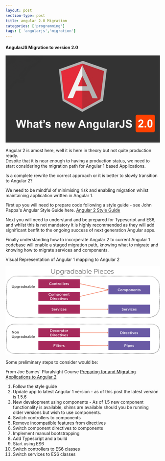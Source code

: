 ```yaml
---
layout: post
section-type: post
title: angular 2.0 Migration
categories: ['programming']
tags: [ 'angularjs','migration']
---
```



#### AngularJS Migration to version 2.0  

![Angular 2](/img/angular2.jpg)  

Angular 2 is amost here, well it is here in theory but not quite production ready.  
Despite that it is near enough to having a production status, we need to start considering the migration path for Angular 1 based Applications.  

Is a complete rewrite the correct approach or it is better to slowly transition to Angular 2?

We need to be mindful of minimising risk and enabling migration whilst maintaining application written in Angular 1.  

First up you will need to prepare code following a style guide - see John Pappa's Angular Style Guide here. [Angular 2 Style Guide](https://github.com/johnpapa/angular-styleguide/blob/master/a2/README.md)  

Next you will need to understand and be prepared for Typescript and ES6, and whilst this is not mandatory it is highly recommended as they will add significant benfit to the ongoing success of next generation Angular apps.  

Finally understanding how to incorperate Angular 2 to current Angular 1 codebase will enable a staged migration path, knowing what to migrate and knowing how to migrate services and components.  

Visual Representation of Angular 1 mapping to Angular 2  

![Migration](/img/angularmigration.png "Angular 1 to Angular 2") 

Some preliminary steps to consider would be:  

From Joe Eames' Pluralsight Course [Preparing for and Migrating Applications to Angular 2](https://app.pluralsight.com/library/courses/migrating-applications-angular-2/table-of-contents)

  1. Follow the style guide  
  2. Update app to latest Angular 1 version - as of this post the latest version is 1.5.6  
  3. New development using components -  As of 1.5 new component functionality is available, shims are available should you be running older versions but wish to use components.   
  4. Switch controllers to components  
  5. Remove incompatible features from directives  
  6. Switch component directives to components  
  7. Implement manual bootstrapping  
  8. Add Typescript and a build
  9. Start using ES6  
  10. Switch controllers to ES6 classes  
  11. Switch services to ES6 classes  


